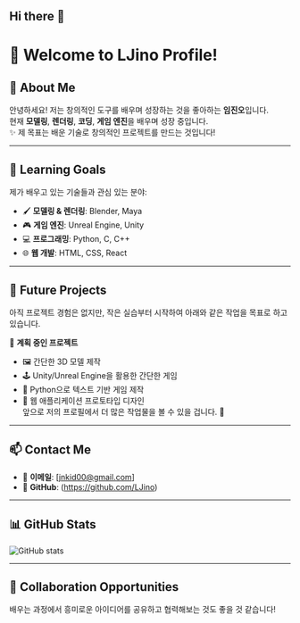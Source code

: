 ## Hi there 👋
# 👋 Welcome to LJino Profile!  

## 🌟 About Me  
안녕하세요! 저는 창의적인 도구를 배우며 성장하는 것을 좋아하는 **임진오**입니다.  
현재 **모델링**, **렌더링**, **코딩**, **게임 엔진**을 배우며 성장 중입니다.  
✨ 제 목표는 배운 기술로 창의적인 프로젝트를 만드는 것입니다!

---

## 🚀 Learning Goals  
제가 배우고 있는 기술들과 관심 있는 분야:  
- 🖌️ **모델링 & 렌더링**: Blender, Maya  
- 🎮 **게임 엔진**: Unreal Engine, Unity  
- 💻 **프로그래밍**: Python, C, C++
- 🌐 **웹 개발**: HTML, CSS, React  

---

## 📂 Future Projects  
아직 프로젝트 경험은 없지만, 작은 실습부터 시작하여 아래와 같은 작업을 목표로 하고 있습니다.

📌 **계획 중인 프로젝트**  
- 🖼️ 간단한 3D 모델 제작  
- 🕹️ Unity/Unreal Engine을 활용한 간단한 게임  
- 📝 Python으로 텍스트 기반 게임 제작  
- 🌟 웹 애플리케이션 프로토타입 디자인  
앞으로 저의 프로필에서 더 많은 작업물을 볼 수 있을 겁니다. 🎉
---

## 📫 Contact Me  

- 📧 **이메일**: [jnkid00@gmail.com]  
- 🔗 **GitHub**: (https://github.com/LJino)  

---

## 📊 GitHub Stats  
![GitHub stats](https://github-readme-stats.vercel.app/api?username=LJino&show_icons=true&theme=radical)


---

## 🤝 Collaboration Opportunities  
배우는 과정에서 흥미로운 아이디어를 공유하고 협력해보는 것도 좋을 것 같습니다!


